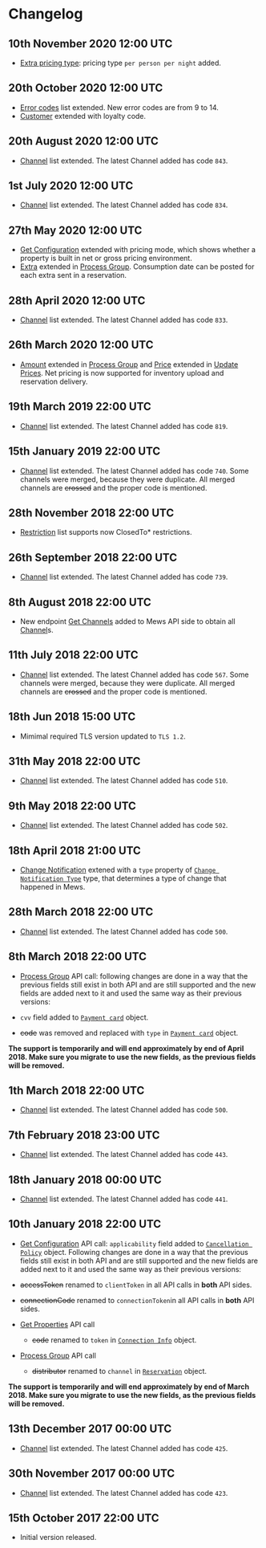 # Changelog

## 10th November 2020 12:00 UTC

* [Extra pricing type](https://mews-systems.gitbook.io/channel-manager-api/mews-api#extra-pricing-types): pricing type `per person per night` added.

## 20th October 2020 12:00 UTC

* [Error codes](general-remarks.md#error) list extended. New error codes are from 9 to 14.
* [Customer](mews-api.md#customer) extended with loyalty code.

## 20th August 2020 12:00 UTC

* [Channel](channels.md#channels) list extended. The latest Channel added has code `843`.

## 1st July 2020 12:00 UTC

* [Channel](channels.md#channels) list extended. The latest Channel added has code `834`.

## 27th May 2020 12:00 UTC

* [Get Configuration](mews-api.md#get-configuration) extended with pricing mode, which shows whether a property is built in net or gross pricing environment.
* [Extra](mews-api.md#extra) extended in [Process Group](mews-api#process-group). Consumption date can be posted for each extra sent in a reservation. 

## 28th April 2020 12:00 UTC

* [Channel](channels.md#channels) list extended. The latest Channel added has code `833`.

## 26th March 2020 12:00 UTC

* [Amount](mews-api.md#amount) extended in [Process Group](mews-api.md#process-group) and [Price](channel-manager-api.md#price) extended in [Update Prices](channel-manager-api.md#update-prices). Net pricing is now supported for inventory upload and reservation delivery.

## 19th March 2019 22:00 UTC

* [Channel](channels.md#channels) list extended. The latest Channel added has code `819`.

## 15th January 2019 22:00 UTC

* [Channel](channels.md#channels) list extended. The latest Channel added has code `740`. Some channels were merged, because they were duplicate. All merged channels are ~~crossed~~ and the proper code is mentioned.

## 28th November 2018 22:00 UTC

* [Restriction](channel-manager-api.md#restriction) list supports now ClosedTo* restrictions.

## 26th September 2018 22:00 UTC

* [Channel](channels.md#channels) list extended. The latest Channel added has code `739`.

## 8th August 2018 22:00 UTC

* New endpoint [Get Channels](mews-api.md#get-channels) added to Mews API side to obtain all [Channel](channels.md#channels)s.

## 11th July 2018 22:00 UTC

* [Channel](channels.md#channels) list extended. The latest Channel added has code `567`. Some channels were merged, because they were duplicate. All merged channels are ~~crossed~~ and the proper code is mentioned.

## 18th Jun 2018 15:00 UTC

* Mimimal required TLS version updated to `TLS 1.2`.

## 31th May 2018 22:00 UTC

* [Channel](channels.md#channels) list extended. The latest Channel added has code `510`.

## 9th May 2018 22:00 UTC

* [Channel](channels.md#channels) list extended. The latest Channel added has code `502`.

## 18th April 2018 21:00 UTC

* [Change Notification](channel-manager-api.md#change-notification) extened with a `type` property of [`Change Notification Type`](channel-manager-api.md#change-notification-type) type, that determines a type of change that happened in Mews.

## 28th March 2018 22:00 UTC

* [Channel](channels.md#channels) list extended. The latest Channel added has code `500`.

## 8th March 2018 22:00 UTC

* [Process Group](mews-api.md#process-group) API call: following changes are done in a way that the previous fields still exist in both API and are still supported and the new fields are added next to it and used the same way as their previous versions:

* `cvv` field added to [`Payment card`](mews-api.md#payment-card) object.
* ~~code~~ was removed and replaced with `type` in [`Payment card`](mews-api.md#payment-card) object.

**The support is temporarily and will end approximately by end of April 2018. Make sure you migrate to use the new fields, as the previous fields will be removed.**

## 1th March 2018 22:00 UTC

* [Channel](channels.md#channels) list extended. The latest Channel added has code `500`.

## 7th February 2018 23:00 UTC

* [Channel](channels.md#channels) list extended. The latest Channel added has code `443`.

## 18th January 2018 00:00 UTC

* [Channel](channels.md#channels) list extended. The latest Channel added has code `441`.

## 10th January 2018 22:00 UTC

* [Get Configuration](mews-api.md#get-configuration) API call: `applicability` field added to [`Cancellation Policy`](mews-api.md#cancellation-policy) object.
Following changes are done in a way that the previous fields still exist in both API and are still supported and the new fields are added next to it and used the same way as their previous versions:

* ~~accessToken~~ renamed to `clientToken` in all API calls in **both** API sides.
* ~~connectionCode~~ renamed to `connectionToken`in all API calls in **both** API sides.
* [Get Properties](mews-api.md#get-properties) API call
  * ~~code~~ renamed to `token` in [`Connection Info`](mews-api.md#connection-info) object.
* [Process Group](mews-api.md#process-group) API call
  * ~~distributor~~ renamed to `channel` in [`Reservation`](mews-api.md#reservation) object.

**The support is temporarily and will end approximately by end of March 2018. Make sure you migrate to use the new fields, as the previous fields will be removed.**

## 13th December 2017 00:00 UTC

* [Channel](channels.md#channels) list extended. The latest Channel added has code `425`.

## 30th November 2017 00:00 UTC

* [Channel](channels.md#channels) list extended. The latest Channel added has code `423`.

## 15th October 2017 22:00 UTC

* Initial version released.
